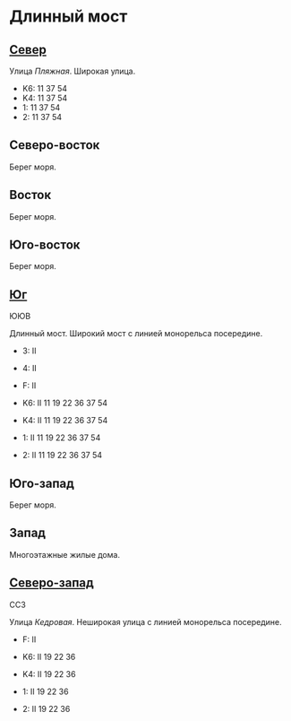 # Длинный мост

## [Север](./10615050.md)

Улица *Пляжная*.
Широкая улица.

* K6:   11  37  54
* K4:   11  37  54
* 1:    11  37  54
* 2:    11  37  54

## Северо-восток

Берег моря.

## Восток

Берег моря.

## Юго-восток

Берег моря.

## [Юг](./15615045.md)

ЮЮВ

Длинный мост.
Широкий мост с линией монорельса посередине.

* 3:    II
* 4:    II
* F:    II

* K6:   II
        11  19  22  36  37  54
* K4:   II
        11  19  22  36  37  54
* 1:    II
        11  19  22  36  37  54
* 2:    II
        11  19  22  36  37  54

## Юго-запад

Берег моря.

## Запад

Многоэтажные жилые дома.

## [Северо-запад](./10620070.md)

ССЗ

Улица *Кедровая*.
Неширокая улица с линией монорельса посередине.

* F:    II

* K6:   II
        19  22  36
* K4:   II
        19  22  36
* 1:    II
        19  22  36
* 2:    II
        19  22  36
